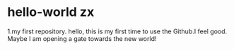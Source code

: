 # hello-world zx
1.my first repository.
hello, this is my first time to use the Github.I feel good. Maybe I am opening a gate towards the new world!
